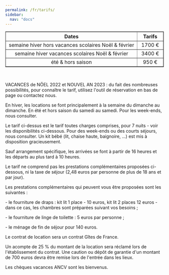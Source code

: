 ```yaml
---
permalink: /fr/tarifs/
sidebar:
  nav: "docs"
---
```


<html>
  <head>
    <meta charset="utf-8">
    <script type="text/javascript" src="https://widget.itea.fr/js/itea_widget.js"></script
  </head>
  <body>
  
<table style="text-align:center;margin-left: auto;margin-right: auto;" border="1" width="500">
  <colgroup>
    <col width="1000">
    <col width="100">
  </colgroup>
<tbody>
<tr>
   <th>Dates</th>
   <th>Tarifs</th>
</tr>
<tr>
  <td>semaine hiver hors vacances scolaires Noël & février</td>
  <td>1700&nbsp;€</td>
<tr>
  <td>semaine hiver vacances scolaires Noël & février</td>
  <td>3400&nbsp;€</td>
<tr>
  <td>été & hors saison</td>
  <td>950&nbsp;€</td>
</tr>
</tr>
</tbody>
</table>

<br/>
<p>VACANCES de NÖEL 2022 et NOUVEL AN 2023 : du fait des nombreuses possibilités, pour connaître le tarif, utilisez l'outil de réservation en bas de page ou contactez nous. </p>

<p>En hiver, les locations se font principalement à la semaine du dimanche au dimanche. En été et hors saison du samedi au samedi. Pour les week-ends, nous consulter. </p>

<p>Le tarif ci-dessus est le tarif toutes charges comprises, pour 7 nuits - voir les disponibilités ci-dessous. Pour des week-ends ou des courts séjours, nous consulter. Un kit bébé (lit, chaise haute, baignoire, ...) est mis à disposition gracieusement. </p>
<p>Sauf arrangement spécifique, les arrivées se font à partir de 16 heures et les départs au plus tard à 10 heures.</p>
<p>Le tarif ne comprend pas les prestations complémentaires proposées ci-dessous, ni la taxe de séjour (2,48 euros par personne de plus de 18 ans et par jour).</p>
<p>Les prestations complémentaires qui peuvent vous être proposées sont les suivantes :</p>
<p>- le fourniture de draps : kit lit 1 place - 10 euros, kit lit 2 places 12 euros - dans ce cas, les chambres sont préparées suivant vos besoins ;</p>
<p>- le fourniture de linge de toilette : 5 euros par personne ;</p>
<p>- le ménage de fin de séjour pour 140 euros.</p>
<p>Le contrat de location sera un contrat Gîtes de France.</p>
<p>Un acompte de 25 % du montant de la location sera réclamé lors de l'établissement du contrat. Une caution ou dépôt de garantie d'un montant de 700 euros devra être remise lors de l'entrée dans les lieux.</p>
<p>Les chèques vacances ANCV sont les bienvenus.</p>
<p style="text-align: center;">
<script type='text/javascript'>
  var parametresWidget = {
    key : 'tftr8_fc',
    numGite : '73G148140',
    widget : 'resa',
  };
  widgetIteaGL(parametresWidget);
</script>
</p>

